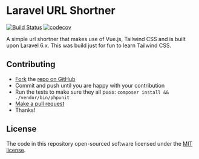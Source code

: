 Laravel URL Shortner
============================

[![Build Status](https://travis-ci.org/Braunson/laravel-short-url-generator.svg?branch=master)](https://travis-ci.org/Braunson/laravel-short-url-generator)
[![codecov](https://codecov.io/gh/Braunson/laravel-short-url-generator/branch/master/graph/badge.svg)](https://codecov.io/gh/Braunson/laravel-short-url-generator)

A simple url shortner that makes use of Vue.js, Tailwind CSS and is built upon Laravel 6.x. This was build just for fun to learn Tailwind CSS.


Contributing
------------

-   [Fork](https://help.github.com/articles/fork-a-repo) the [repo on GitHub](https://github.com/braunson/laravel-short-url-generator)
-   Commit and push until you are happy with your contribution
-   Run the tests to make sure they all pass: `composer install && ./vendor/bin/phpunit`
-   [Make a pull request](https://help.github.com/articles/using-pull-requests)
-   Thanks!


License
-------

The code in this repository open-sourced software licensed under the [MIT license](https://opensource.org/licenses/MIT).